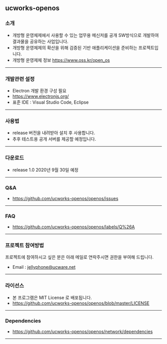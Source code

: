 ## ucworks-openos



### 소개
* 개방형 운영체제에서 사용할 수 있는 업무용 메신저를 공개 SW방식으로 개발하여 결과물을 공유하는 사업입니다.
* 개방형 운영체제의 확산을 위해 검증된 기반 애플리케이션을 준비하는 프로젝트입니다.
* 개방형 운영제체 정보     <https://www.oss.kr/open_os>
---


### 개발관련 설정
* Electron 개발 환경 구성 필요  
* <https://www.electronjs.org/>
* 표준 IDE : Visual Studio Code, Eclipse 
---  


### 사용법
* release 버전을 내려받아 설치 후 사용합니다.
* 추후 테스트용 공개 서버를 제공할 예정입니다. 
---  


### 다운로드
* release 1.0  2020년 9월 30일 예정
---  


### Q&A
* <https://github.com/ucworks-openos/openos/issues>
---


### FAQ
* <https://github.com/ucworks-openos/openos/labels/Q%26A>
---


### 프로젝트 참여방법
 프로젝트에 참여하시고 싶은 분은 아래 메일로 연락주시면 권한을 부여해 드립니다.
* Email : <jellyphone@ucware.net> 
---


### 라이선스
* 본 프로그램은 MIT License 로 배포됩니다.  <br>
* <https://github.com/ucworks-openos/openos/blob/master/LICENSE>
---


### Dependencies
* <https://github.com/ucworks-openos/openos/network/dependencies>
---
